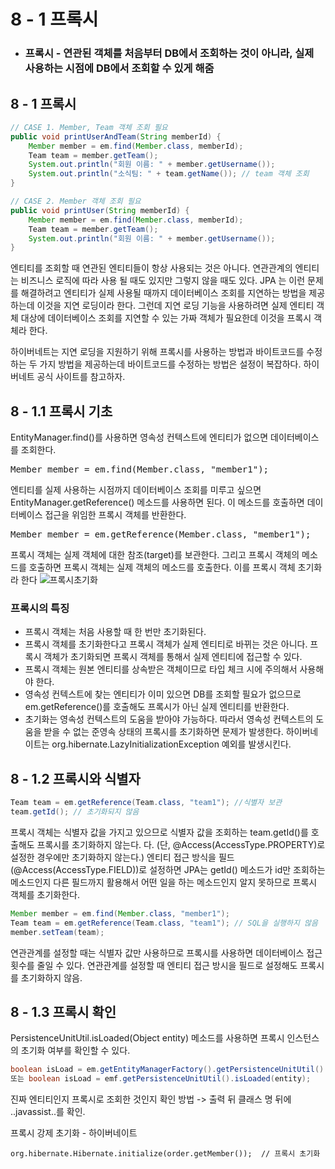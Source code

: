 # 8 - 1 프록시

- ### 프록시 - 연관된 객체를 처음부터 DB에서 조회하는 것이 아니라, 실제 사용하는 시점에 DB에서 조회할 수 있게 해줌

## 8 - 1 프록시
``` java
// CASE 1. Member, Team 객체 조회 필요
public void printUserAndTeam(String memberId) {
	Member member = em.find(Member.class, memberId);
	Team team = member.getTeam();
	System.out.println("회원 이름: " + member.getUsername());
	System.out.println("소식팀: " + team.getName()); // team 객체 조회
}

// CASE 2. Member 객체 조회 필요
public void printUser(String memberId) {
	Member member = em.find(Member.class, memberId);
	Team team = member.getTeam();
	System.out.println("회원 이름: " + member.getUsername());
}
```
엔티티를 조회할 때 연관된 엔티티들이 항상 사용되는 것은 아니다. 연관관계의 엔티티는 비즈니스 로직에 따라 사용 될 때도 있지만 그렇지 않을 때도 있다.
JPA 는 이런 문제를 해결하려고 엔티티가 실제 사용될 때까지 데이터베이스 조회를 지연하는 방법을 제공하는데 이것을 지연 로딩이라 한다.
그런데 지연 로딩 기능을 사용하려면 실제 엔티티 객체 대상에 데이터베이스 조회를 지연할 수 있는 가짜 객체가 필요한데 이것을 프록시 객체라 한다.

하이버네트는 지연 로딩을 지원하기 위해 프록시를 사용하는 방법과 바이트코드를 수정하는 두 가지 방법을 제공하는데 바이트코드를 수정하는 방법은 설정이 복잡하다.
하이버네트 공식 사이트를 참고하자.

## 8 - 1.1 프록시 기초
EntityManager.find()를 사용하면 영속성 컨텍스트에 엔티티가 없으면 데이터베이스를 조회한다.
<pre>Member member = em.find(Member.class, "member1");</pre>
엔티티를 실제 사용하는 시점까지 데이터베이스 조회를 미루고 싶으면 EntityManager.getReference() 메소드를 사용하면 된다. 이 메소드를 호출하면 데이터베이스 접근을 위임한 프록시 객체를 반환한다.
<pre>Member member = em.getReference(Member.class, "member1");</pre>
프록시 객체는 실제 객체에 대한 참조(target)를 보관한다. 그리고 프록시 객체의 메소드를 호출하면 프록시 객체는 실제 객체의 메소드를 호출한다. 이를 프록시 객체 초기화라 한다
![프록시초기화](https://3553248446-files.gitbook.io/~/files/v0/b/gitbook-legacy-files/o/assets%2F-M5HOStxvx-Jr0fqZhyW%2F-M8cuNR_K7hCKN-rmHwW%2F-M8cvpqMtAvdoud1bDBU%2F8-1.png?alt=media&token=a8f20127-fc0e-4e82-9adf-3703ac1fde37)

### 프록시의 특징
- 프록시 객체는 처음 사용할 때 한 번만 초기화된다.
- 프록시 객체를 초기화한다고 프록시 객체가 실제 엔티티로 바뀌는 것은 아니다. 프록시 객체가 초기화되면 프록시 객체를 통해서 실제 엔티티에 접근할 수 있다.
- 프록시 객체는 원본 엔티티를 상속받은 객체이므로 타입 체크 시에 주의해서 사용해야 한다.
- 영속성 컨텍스트에 찾는 엔티티가 이미 있으면 DB를 조회할 필요가 없으므로 em.getReference()를 호출해도 프록시가 아닌 실제 엔티티를 반환한다.
- 초기화는 영속성 컨텍스트의 도움을 받아야 가능하다. 따라서 영속성 컨텍스트의 도움을 받을 수 없는 준영속 상태의 프록시를 초기화하면 문제가 발생한다.
  하이버네이트는 org.hibernate.LazyInitializationException 예외를 발생시킨다.

## 8 - 1.2 프록시와 식별자
``` java
Team team = em.getReference(Team.class, "team1"); //식별자 보관
team.getId(); // 초기화되지 않음
```
프록시 객체는 식별자 값을 가지고 있으므로 식별자 값을 조회하는 team.getId()를 호출해도 프록시를 초기화하지 않는다.
다. (단, @Access(AccessType.PROPERTY)로 설정한 경우에만 초기화하지 않는다.)
엔티티 접근 방식을 필드 (@Access(AccessType.FIELD))로 설정하면 JPA는 getId() 메소드가 id만 조회하는
메소드인지 다른 필드까지 활용해서 어떤 일을 하는 메소드인지 알지 못하므로 프록시 객체를 초기화한다.

``` java
Member member = em.find(Member.class, "member1");
Team team = em.getReference(Team.class, "team1"); // SQL을 실행하지 않음
member.setTeam(team);
```
연관관계를 설정할 때는 식별자 값만 사용하므로 프록시를 사용하면 데이터베이스 접근 횟수를 줄일 수 있다.
연관관계를 설정할 때 엔티티 접근 방시을 필드로 설정해도 프록시를 초기화하지 않음.

## 8 - 1.3 프록시 확인
PersistenceUnitUtil.isLoaded(Object entity) 메소드를 사용하면 프록시 인스턴스의 초기화 여부를 확인할 수 있다.
``` java
boolean isLoad = em.getEntityManagerFactory().getPersistenceUnitUtil().isLoaded(entity);
또는 boolean isLoad = emf.getPersistenceUnitUtil().isLoaded(entity);
```
진짜 엔티티인지 프록시로 조회한 것인지 확인 방법 -> 출력 뒤 클래스 명 뒤에 ..javassist..를 확인.

프록시 강제 초기화 - 하이버네이트
```
org.hibernate.Hibernate.initialize(order.getMember());  // 프록시 초기화
```